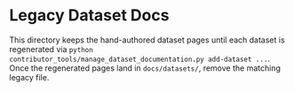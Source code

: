 # Legacy Dataset Docs

This directory keeps the hand-authored dataset pages until each dataset is regenerated via
`python contributor_tools/manage_dataset_documentation.py add-dataset ...`. Once the regenerated
pages land in `docs/datasets/`, remove the matching legacy file.
